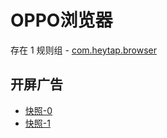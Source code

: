 # OPPO浏览器

存在 1 规则组 - [com.heytap.browser](/src/apps/com.heytap.browser.ts)

## 开屏广告

- [快照-0](https://gkd-kit.gitee.io/import/12841168)
- [快照-1](https://gkd-kit.gitee.io/import/13199536)
